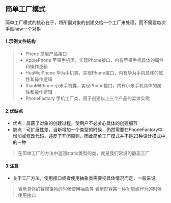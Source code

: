 ## 简单工厂模式
简单工厂模式的核心在于，将所需对象的创建交给一个工厂来处理，而不需要每次手动new一个对象

#### 1.示例文件结构
> - Phone 顶层产品接口
> - ApplePhone 苹果手机类，实现Phone接口，内有苹果手机具体的属性和操作逻辑
> - HuaWeiPhone 华为手机类，实现Phone接口，内有华为手机具体的属性和操作逻辑
> - XiaoMiPhone 小米手机类，实现Phone接口，内有小米手机具体的属性和操作逻辑
> - PhoneFactory 手机工厂类，用于创建以上三个产品的具体实例

#### 2.优缺点
- 优点：屏蔽了对象的创建过程，使用户不必关心具体的创建细节
- 缺点：可扩展性差，当新增加一个类型的时候，仍然需要在PhoneFactory中增加或修改代码，违反了开闭原则，因此简单工厂模式并不是23种设计模式中的一种
> 在简单工厂的方法中返回static类型的类，就是我们常说的静态工厂

#### 3.注意
- 关于工厂方法，使用接口或者使用抽象类需要视具体情况而定，一般来说
> 表示具体的客观事物的时候使用抽象类
> 表示形容某一种功能或行为的时候使用接口